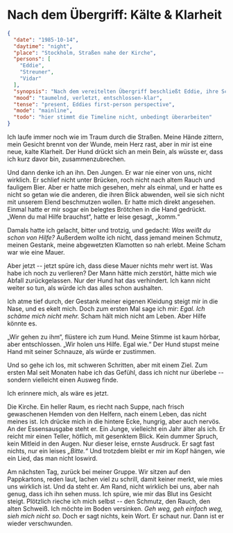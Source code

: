 # Nach dem Übergriff: Kälte & Klarheit

```json
{
  "date": "1985-10-14",
  "daytime": "night",
  "place": "Stockholm, Straßen nahe der Kirche",
  "persons": [
    "Eddie",
    "Streuner",
    "Vidar"
  ],
  "synopsis": "Nach dem vereitelten Übergriff beschließt Eddie, ihre Scham abzulegen und aktiv Hilfe zu suchen. Sie beobachtet Vidar.",
  "mood": "taumelnd, verletzt, entschlossen-klar",
  "tense": "present, Eddies first-person perspective",
  "mode": "mainline",
  "todo": "hier stimmt die Timeline nicht, unbedingt überarbeiten"
}
```

Ich laufe immer noch wie im Traum durch die Straßen. Meine Hände zittern, mein
Gesicht brennt von der Wunde, mein Herz rast, aber in mir ist eine neue, kalte
Klarheit. Der Hund drückt sich an mein Bein, als wüsste er, dass ich kurz davor
bin, zusammenzubrechen.

Und dann denke ich an ihn. Den Jungen. Er war nie einer von uns, nicht wirklich.
Er schlief nicht unter Brücken, roch nicht nach altem Rauch und fauligem Bier.
Aber er hatte mich gesehen, mehr als einmal, und er hatte es nicht so getan wie
die anderen, die ihren Blick abwenden, weil sie sich nicht mit unserem Elend
beschmutzen wollen. Er hatte mich direkt angesehen. Einmal hatte er mir sogar
ein belegtes Brötchen in die Hand gedrückt. „Wenn du mal Hilfe brauchst“, hatte
er leise gesagt, „komm.“

Damals hatte ich gelacht, bitter und trotzig, und gedacht: *Was weißt du schon
von Hilfe?* Außerdem wollte ich nicht, dass jemand meinen Schmutz, meinen
Gestank, meine abgewetzten Klamotten so nah erlebt. Meine Scham war wie eine
Mauer.

Aber jetzt -- jetzt spüre ich, dass diese Mauer nichts mehr wert ist. Was habe
ich noch zu verlieren? Der Mann hätte mich zerstört, hätte mich wie Abfall
zurückgelassen. Nur der Hund hat das verhindert. Ich kann nicht weiter so tun,
als würde ich das alles schon aushalten.

Ich atme tief durch, der Gestank meiner eigenen Kleidung steigt mir in die Nase,
und es ekelt mich. Doch zum ersten Mal sage ich mir: *Egal. Ich schäme mich
nicht mehr.* Scham hält mich nicht am Leben. Aber Hilfe könnte es.

„Wir gehen zu ihm“, flüstere ich zum Hund. Meine Stimme ist kaum hörbar, aber
entschlossen. „Wir holen uns Hilfe. Egal wie.“ Der Hund stupst meine Hand mit
seiner Schnauze, als würde er zustimmen.

Und so gehe ich los, mit schweren Schritten, aber mit einem Ziel. Zum ersten Mal
seit Monaten habe ich das Gefühl, dass ich nicht nur überlebe -- sondern
vielleicht einen Ausweg finde.

Ich erinnere mich, als wäre es jetzt.

Die Kirche. Ein heller Raum, es riecht nach Suppe, nach frisch gewaschenen
Hemden von den Helfern, nach einem Leben, das nicht meines ist. Ich drücke mich
in die hintere Ecke, hungrig, aber auch nervös. An der Essensausgabe steht er.
Ein Junge, vielleicht ein Jahr älter als ich. Er reicht mir einen Teller,
höflich, mit gesenktem Blick. Kein dummer Spruch, kein Mitleid in den Augen. Nur
dieser leise, ernste Ausdruck. Er sagt fast nichts, nur ein leises *„Bitte.“*
Und trotzdem bleibt er mir im Kopf hängen, wie ein Lied, das man nicht loswird.

Am nächsten Tag, zurück bei meiner Gruppe. Wir sitzen auf den Pappkartons, reden
laut, lachen viel zu schrill, damit keiner merkt, wie mies uns wirklich ist. Und
da steht er. Am Rand, nicht wirklich bei uns, aber nah genug, dass ich ihn sehen
muss. Ich spüre, wie mir das Blut ins Gesicht steigt. Plötzlich rieche ich mich
selbst -- den Schmutz, den Rauch, den alten Schweiß. Ich möchte im Boden
versinken. *Geh weg, geh einfach weg, sieh mich nicht so.* Doch er sagt nichts,
kein Wort. Er schaut nur. Dann ist er wieder verschwunden.
